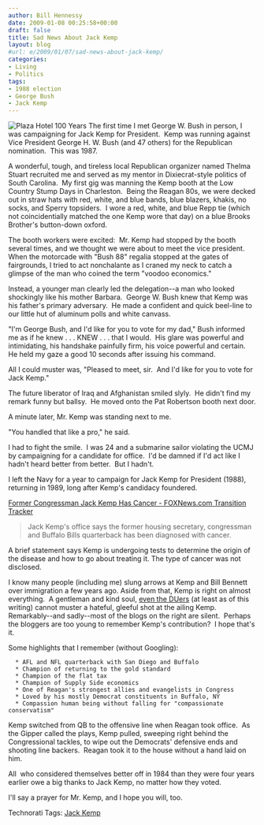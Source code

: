 ```yaml
---
author: Bill Hennessy
date: 2009-01-08 00:25:58+00:00
draft: false
title: Sad News About Jack Kemp
layout: blog
#url: e/2009/01/07/sad-news-about-jack-kemp/
categories:
- Living
- Politics
tags:
- 1988 election
- George Bush
- Jack Kemp
---
```


![Plaza Hotel 100 Years](https://hennessysview.com/wp-content/uploads/2009/01/jackkemp1-207x300.jpg)
The first time I met George W. Bush in person, I was campaigning for Jack Kemp for President.  Kemp was running against Vice President George H. W. Bush (and 47 others) for the Republican nomination.  This was 1987.

A wonderful, tough, and tireless local Republican organizer named Thelma Stuart recruited me and served as my mentor in Dixiecrat-style politics of South Carolina.  My first gig was manning the Kemp booth at the Low Country Stump Days in Charleston.  Being the Reagan 80s, we were decked out in straw hats with red, white, and blue bands, blue blazers, khakis, no socks, and Sperry topsiders.  I wore a red, white, and blue Repp tie (which not coincidentially matched the one Kemp wore that day) on a blue Brooks Brother's button-down oxford.

The booth workers were excited:  Mr. Kemp had stopped by the booth several times, and we thought we were about to meet the vice president.  When the motorcade with "Bush 88" regalia stopped at the gates of fairgrounds, I tried to act nonchalante as I craned my neck to catch a glimpse of the man who coined the term "voodoo economics."

Instead, a younger man clearly led the delegation--a man who looked shockingly like his mother Barbara.  George W. Bush knew that Kemp was his father's primary adversary.  He made a confident and quick beel-line to our little hut of aluminum polls and white canvass.

"I'm George Bush, and I'd like for you to vote for my dad," Bush informed me as if he knew . . . KNEW . . . that I would.  His glare was powerful and intimidating, his handshake painfully firm, his voice powerful and certain.  He held my gaze a good 10 seconds after issuing his command.

All I could muster was, "Pleased to meet, sir.  And I'd like for you to vote for Jack Kemp."

The future liberator of Iraq and Afghanistan smiled slyly.  He didn't find my remark funny but ballsy.  He moved onto the Pat Robertson booth next door.

A minute later, Mr. Kemp was standing next to me.

"You handled that like a pro," he said.

I had to fight the smile.  I was 24 and a submarine sailor violating the UCMJ by campaigning for a candidate for office.  I'd be damned if I'd act like I hadn't heard better from better.  But I hadn't.

I left the Navy for a year to campaign for Jack Kemp for President (1988), returning in 1989, long after Kemp's candidacy foundered.

[Former Congressman Jack Kemp Has Cancer - FOXNews.com Transition Tracker](https://www.foxnews.com/politics/2009/01/07/congressman-jack-kemp-cancer/)


> Jack Kemp's office says the former housing secretary, congressman and Buffalo Bills quarterback has been diagnosed with cancer.

A brief statement says Kemp is undergoing tests to determine the origin of the disease and how to go about treating it. The type of cancer was not disclosed.


I know many people (including me) slung arrows at Kemp and Bill Bennett over immigration a few years ago.  Aside from that, Kemp is right on almost everything.  A gentleman and kind soul, [even the DUers](https://www.democraticunderground.com/discuss/duboard.php?az=view_all&address=102x3677847) (at least as of this writing) cannot muster a hateful, gleeful shot at the ailing Kemp.  Remarkably--and sadly--most of the blogs on the right are silent.  Perhaps the bloggers are too young to remember Kemp's contribution?  I hope that's it.

Some highlights that I remember (without Googling):



	  * AFL and NFL quarterback with San Diego and Buffalo
	  * Champion of returning to the gold standard
	  * Champion of the flat tax
	  * Champion of Supply Side economics
	  * One of Reagan's strongest allies and evangelists in Congress
	  * Loved by his mostly Democrat constituents in Buffalo, NY
	  * Compassion human being without falling for "compassionate conservatism"

Kemp switched from QB to the offensive line when Reagan took office.  As the Gipper called the plays, Kemp pulled, sweeping right behind the Congressional tackles, to wipe out the Democrats' defensive ends and shooting line backers.  Reagan took it to the house without a hand laid on him.

All  who considered themselves better off in 1984 than they were four years earlier owe a big thanks to Jack Kemp, no matter how they voted.

I'll say a prayer for Mr. Kemp, and I hope you will, too.

Technorati Tags: [Jack Kemp](https://technorati.com/tag/Jack%20Kemp)
